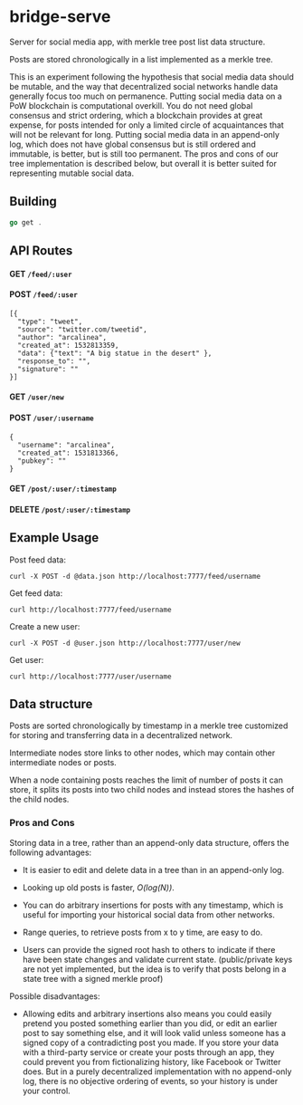 # bridge-serve

Server for social media app, with merkle tree post list data structure. 

Posts are stored chronologically in a list implemented as a merkle tree. 

This is an experiment following the hypothesis that social media data should be mutable, and the way that decentralized social networks handle data generally focus too much on permanence. Putting social media data on a PoW blockchain is computational overkill. You do not need global consensus and strict ordering, which a blockchain provides at great expense, for posts intended for only a limited circle of acquaintances that will not be relevant for long. Putting social media data in an append-only log, which does not have global consensus but is still ordered and immutable, is better, but is still too permanent. The pros and cons of our tree implementation is described below, but overall it is better suited for representing mutable social data. 


## Building

```go
go get .
```


## API Routes

#### GET `/feed/:user`
#### POST `/feed/:user`

```
[{
  "type": "tweet",
  "source": "twitter.com/tweetid",
  "author": "arcalinea",
  "created_at": 1532813359,
  "data": {"text": "A big statue in the desert" },
  "response_to": "",
  "signature": "" 
}]
```

#### GET `/user/new`
#### POST `/user/:username`

```
{
  "username": "arcalinea",
  "created_at": 1531813366,
  "pubkey": ""
}
```

#### GET `/post/:user/:timestamp`
#### DELETE `/post/:user/:timestamp`


## Example Usage

Post feed data:
```
curl -X POST -d @data.json http://localhost:7777/feed/username
```

Get feed data:

```
curl http://localhost:7777/feed/username
```

Create a new user: 

```
curl -X POST -d @user.json http://localhost:7777/user/new
```

Get user: 

```
curl http://localhost:7777/user/username
```


## Data structure 

Posts are sorted chronologically by timestamp in a merkle tree customized for storing and transferring data in a decentralized network. 

Intermediate nodes store links to other nodes, which may contain other intermediate nodes or posts. 

When a node containing posts reaches the limit of number of posts it can store, it splits its posts into two child nodes and instead stores the hashes of the child nodes. 

### Pros and Cons

Storing data in a tree, rather than an append-only data structure, offers the following advantages:

- It is easier to edit and delete data in a tree than in an append-only log. 

- Looking up old posts is faster, _O(log(N))_.

- You can do arbitrary insertions for posts with any timestamp, which is useful for importing your historical social data from other networks. 

- Range queries, to retrieve posts from x to y time, are easy to do. 

- Users can provide the signed root hash to others to indicate if there have been state changes and validate current state. (public/private keys are not yet implemented, but the idea is to verify that posts belong in a state tree with a signed merkle proof)

Possible disadvantages: 

- Allowing edits and arbitrary insertions also means you could easily pretend you posted something earlier than you did, or edit an earlier post to say something else, and it will look valid unless someone has a signed copy of a contradicting post you made. If you store your data with a third-party service or create your posts through an app, they could prevent you from fictionalizing history, like Facebook or Twitter does. But in a purely decentralized implementation with no append-only log, there is no objective ordering of events, so your history is under your control.
